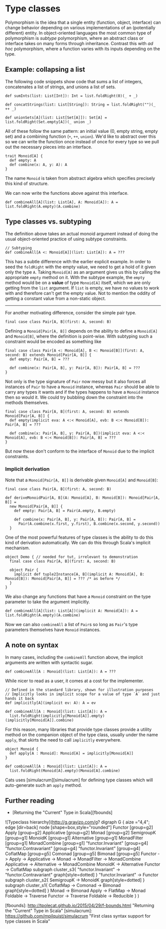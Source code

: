 # Type classes
Polymorphism is the idea that a single entity (function, object, interface) can change behavior depending on various
implementations of an (potentially different) entity. In object-oriented languages the most common type of polymorphism
is *subtype* polymorphism, where an abstract class or interface takes on many forms through inheritance.  Contrast this
with *ad hoc* polymorphism, where a function varies with its inputs depending on the type.

## Example: collapsing a list
The following code snippets show code that sums a list of integers, concatenates a list of strings, and unions a list
of sets.

```tut:book:silent
def sumInts(list: List[Int]): Int = list.foldRight(0)(_ + _)

def concatStrings(list: List[String]): String = list.foldRight("")(_ ++ _)

def unionSets[A](list: List[Set[A]]): Set[A] = list.foldRight(Set.empty[A])(_ union _)
```

All of these follow the same pattern: an initial value (0, empty string, empty set) and a combining function
(`+`, `++`, `union`). We'd like to abstract over this so we can write the function once instead of once for every type
so we pull out the necessary pieces into an interface.

```tut:book:silent
trait Monoid[A] {
  def empty: A
  def combine(x: A, y: A): A
}
```

The name `Monoid` is taken from abstract algebra which specifies precisely this kind of structure.

We can now write the functions above against this interface.

```tut:book:silent
def combineAll[A](list: List[A], A: Monoid[A]): A = list.foldRight(A.empty)(A.combine)
```

## Type classes vs. subtyping
The definition above takes an actual monoid argument instead of doing the usual object-oriented practice of using
subtype constraints.

```tut:book:silent
// Subtyping
def combineAll[A <: Monoid[A]](list: List[A]): A = ???
```

This has a subtle difference with the earlier explicit example. In order to seed the `foldRight` with the empty value,
we need to get a hold of it given only the type `A`. Taking `Monoid[A]` as an argument gives us this by calling the
appropriate `empty` method on it. With the subtype example, the `empty` method would be on a **value** of type
`Monoid[A]` itself, which we are only getting from the `list` argument. If `list` is empty, we have no values to work
with and therefore can't get the empty value. Not to mention the oddity of getting a constant value from a non-static
object.

---

For another motivating difference, consider the simple pair type.

```tut:book:silent
final case class Pair[A, B](first: A, second: B)
```

Defining a `Monoid[Pair[A, B]]` depends on the ability to define a `Monoid[A]` and `Monoid[B]`, where the definition
is point-wise. With subtyping such a constraint would be encoded as something like

```tut:book:silent
final case class Pair[A <: Monoid[A], B <: Monoid[B]](first: A, second: B) extends Monoid[Pair[A, B]] {
  def empty: Pair[A, B] = ???

  def combine(x: Pair[A, B], y: Pair[A, B]): Pair[A, B] = ???
}
```

Not only is the type signature of `Pair` now messy but it also forces all instances of `Pair` to have a `Monoid`
instance, whereas `Pair` should be able to carry any types it wants and if the types happens to have a
`Monoid` instance then so would it. We could try bubbling down the constraint into the methods themselves.

```tut:book:fail
final case class Pair[A, B](first: A, second: B) extends Monoid[Pair[A, B]] {
  def empty(implicit eva: A <:< Monoid[A], evb: B <:< Monoid[B]): Pair[A, B] = ???

  def combine(x: Pair[A, B], y: Pair[A, B])(implicit eva: A <:< Monoid[A], evb: B <:< Monoid[B]): Pair[A, B] = ???
}
```

But now these don't conform to the interface of `Monoid` due to the implicit constraints.

### Implicit derivation

Note that a `Monoid[Pair[A, B]]` is derivable given `Monoid[A]` and `Monoid[B]`:

```tut:book:silent
final case class Pair[A, B](first: A, second: B)

def deriveMonoidPair[A, B](A: Monoid[A], B: Monoid[B]): Monoid[Pair[A, B]] =
  new Monoid[Pair[A, B]] {
    def empty: Pair[A, B] = Pair(A.empty, B.empty)

    def combine(x: Pair[A, B], y: Pair[A, B]): Pair[A, B] =
      Pair(A.combine(x.first, y.first), B.combine(x.second, y.second))
  }
```

One of the most powerful features of type classes is the ability to do this kind of derivation automatically.
We can do this through Scala's implicit mechanism.

```tut:book:silent
object Demo { // needed for tut, irrelevant to demonstration
  final case class Pair[A, B](first: A, second: B)

  object Pair {
    implicit def tuple2Instance[A, B](implicit A: Monoid[A], B: Monoid[B]): Monoid[Pair[A, B]] = ??? /* as before */
  }
}
```

We also change any functions that have a `Monoid` constraint on the type parameter to take the argument implicitly.

```tut:book:silent
def combineAll[A](list: List[A])(implicit A: Monoid[A]): A = list.foldRight(A.empty)(A.combine)
```

Now we can also `combineAll` a list of `Pair`s so long as `Pair`'s type parameters themselves have `Monoid`
instances.

## A note on syntax
In many cases, including the `combineAll` function above, the implicit arguments are written with syntactic sugar.

```tut:book:silent
def combineAll[A : Monoid](list: List[A]): A = ???
```

While nicer to read as a user, it comes at a cost for the implementer.

```tut:book:silent
// Defined in the standard library, shown for illustration purposes
// Implicitly looks in implicit scope for a value of type `A` and just hands it back
def implicitly[A](implicit ev: A): A = ev

def combineAll[A : Monoid](list: List[A]): A =
  list.foldRight(implicitly[Monoid[A]].empty)(implicitly[Monoid[A]].combine)
```

For this reason, many libraries that provide type classes provide a utility method on the companion object of the type
class, usually under the name `apply`, that skirts the need to call `implicitly` everywhere.

```tut:book:silent
object Monoid {
  def apply[A : Monoid]: Monoid[A] = implicitly[Monoid[A]]
}

def combineAll[A : Monoid](list: List[A]): A =
  list.foldRight(Monoid[A].empty)(Monoid[A].combine)
```

Cats uses [simulacrum][simulacrum] for defining type classes which will auto-generate such an `apply` method.

## Further reading
* [Returning the "Current" Type in Scala][fbounds]

![Typeclass hierarchy](http://g.gravizo.com/g?
  digraph G {
    aize ="4,4";
    edge [dir=back]
    node [shape=box,style="rounded"]
    Functor [group=g2]
    Apply [group=g2]
    Applicative [group=g2]
    Monad [group=g2]
    SemigroupK [group=g1]
    MonoidK [group=g1]
    Alternative [group=g1]
    MonadFilter [group=g1]
    MonadCombine [group=g1]
    "functor.Invariant" [group=g4]
    "functor.Contravariant" [group=g4]
    "functor.Invariant" [group=g4]
    CoflatMap [group=g5]
    Comonad [group=g5]
    Bimonad [group=g5]
    Functor -> Apply -> Applicative -> Monad -> MonadFilter -> MonadCombine
    Applicative -> Alternative -> MonadCombine
    MonoidK -> Alternative
    Functor -> CoflatMap
    subgraph cluster_s3{
      "functor.Invariant" -> "functor.Contravariant"
      graph[style=dotted]
    }
    "functor.Invariant" -> Functor
    subgraph cluster_s2{
      SemigroupK -> MonoidK
      graph[style=dotted]
    }
    subgraph cluster_s1{
      CoflatMap -> Comonad -> Bimonad
      graph[style=dotted]
    }
    Monad -> Bimonad
    Apply -> FlatMap -> Monad
    Foldable -> Traverse
    Functor -> Traverse
    Foldable -> Reducible
  }
)

[fbounds]: http://tpolecat.github.io/2015/04/29/f-bounds.html "Returning the "Current" Type in Scala"
[simulacrum]: https://github.com/mpilquist/simulacrum "First class syntax support for type classes in Scala"
